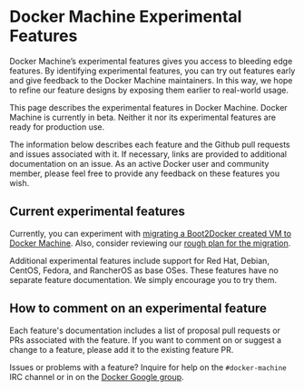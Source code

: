 # Docker Machine Experimental Features 

Docker Machine’s experimental features gives you access to bleeding edge features. By identifying experimental features, you can try out features early and give feedback to the Docker Machine maintainers.  In this way, we hope to refine our feature designs by exposing them earlier to real-world usage.

This page describes the experimental features in Docker Machine. Docker Machine is currently in beta. Neither it nor its experimental features are ready for production use.  

The information below describes each feature and the Github pull requests and
issues associated with it. If necessary, links are provided to additional
documentation on an issue.  As an active Docker user and community member,
please feel free to provide any feedback on these features you wish.

## Current experimental features

Currently, you can experiment with [migrating a Boot2Docker created VM to Docker Machine](b2d_migration.md). Also, consider reviewing our [rough plan for the migration](b2d_migration_tasks.md). 

Additional experimental features include support for Red Hat, Debian, CentOS, Fedora, and RancherOS as base OSes. These features have no separate feature documentation. We simply encourage you to try them.

## How to comment on an experimental feature

Each feature's documentation includes a list of proposal pull requests or PRs associated with the feature. If you want to comment on or suggest a change to a feature, please add it to the existing feature PR.  

Issues or problems with a feature? Inquire for help on the `#docker-machine` IRC channel or in on the [Docker Google group](https://groups.google.com/forum/#!forum/docker-user).  